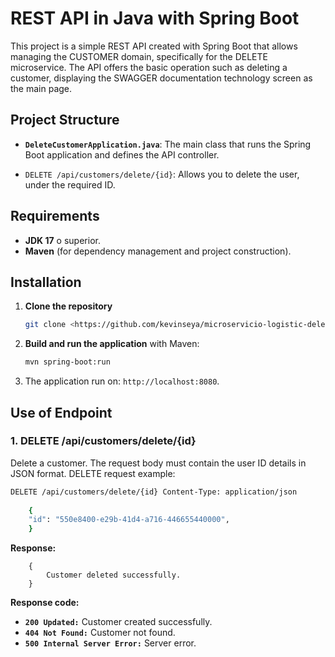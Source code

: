 # REST API in Java with Spring Boot

This project is a simple REST API created with Spring Boot that allows managing the CUSTOMER domain, specifically for the DELETE microservice. The API offers the basic operation such as deleting a customer, displaying the SWAGGER documentation technology screen as the main page.
## Project Structure

- **`DeleteCustomerApplication.java`**: The main class that runs the Spring Boot application and defines the API controller.

- `DELETE /api/customers/delete/{id}`: Allows you to delete the user, under the required ID.

## Requirements

- **JDK 17** o superior.
- **Maven** (for dependency management and project construction).

## Installation

1. **Clone the repository**

    ```bash
    git clone <https://github.com/kevinseya/microservicio-logistic-delete-customer.git>
    ```

2. **Build and run the application** with Maven:

    ```bash
    mvn spring-boot:run
    ```

3. The application run on: `http://localhost:8080`.

## Use of Endpoint

### 1. DELETE /api/customers/delete/{id}

Delete a customer. The request body must contain the user ID details in JSON format.
DELETE request example:
```bash
DELETE /api/customers/delete/{id} Content-Type: application/json
    
    { 
    "id": "550e8400-e29b-41d4-a716-446655440000",
    }
```
**Response:**
```plaintext
    {
        Customer deleted successfully.
    }
```
**Response code:**

- **`200 Updated:`** Customer created successfully.
- **`404 Not Found:`** Customer not found.
- **`500 Internal Server Error:`** Server error.
